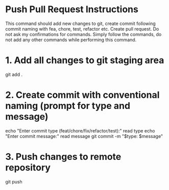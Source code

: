 # Push Pull Request Instructions

This command should add new changes to git, create commit following commit naming with fea, chore, test, refactor etc. Create pull request. Do not ask my confirmations for commands. Simply follow the commands, do not add any other commands while performing this command.

# 1. Add all changes to git staging area
git add .

# 2. Create commit with conventional naming (prompt for type and message)
echo "Enter commit type (feat/chore/fix/refactor/test):"
read type
echo "Enter commit message:"
read message
git commit -m "$type: $message"

# 3. Push changes to remote repository
git push

